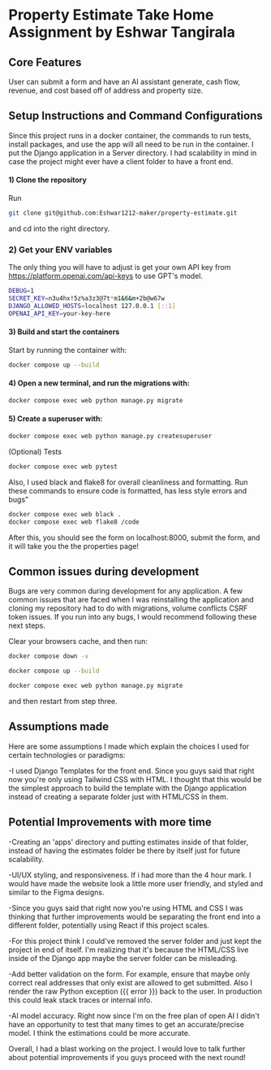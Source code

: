 # Property Estimate Take Home Assignment by Eshwar Tangirala

## Core Features

User can submit a form and have an AI assistant generate, cash flow, revenue, and cost based off of address and property size.

## Setup Instructions and Command Configurations

Since this project runs in a docker container, the commands to run tests, install packages, and use the app will all need to be run in the container. I put the Django application in a Server directory. I had scalability in mind in case the project might ever have a client folder to have a front end.

#### 1) Clone the repository

Run

```bash
git clone git@github.com:Eshwar1212-maker/property-estimate.git
```

and cd into the right directory.

### 2) Get your ENV variables

The only thing you will have to adjust is get your own API key from https://platform.openai.com/api-keys to use GPT's model.

```bash
DEBUG=1
SECRET_KEY=n3u4hx!5z%a3z3@7t*m1&6&m+2b@w67w
DJANGO_ALLOWED_HOSTS=localhost 127.0.0.1 [::1]
OPENAI_API_KEY=your-key-here
```

#### 3) Build and start the containers

Start by running the container with:
```bash
docker compose up --build
```

#### 4) Open a new terminal, and run the migrations with:

```bash
docker compose exec web python manage.py migrate
```

#### 5) Create a superuser with:

```bash
docker compose exec web python manage.py createsuperuser
```

(Optional) Tests

```bash
docker compose exec web pytest
```

Also, I used black and flake8 for overall cleanliness and formatting. Run these commands to ensure code is formatted, has less style errors and bugs"

```bash
docker compose exec web black .
docker compose exec web flake8 /code
```

After this, you should see the form on localhost:8000, submit the form, and it will take you the the properties page!

## Common issues during development

Bugs are very common during development for any application. A few common issues that are faced when I was reinstalling the application and cloning my repository had to do with migrations, volume conflicts CSRF token issues. If you run into any bugs, I would recommend following these next steps.

Clear your browsers cache, and then run:

```bash
docker compose down -v

docker compose up --build

docker compose exec web python manage.py migrate

```
and then restart from step three.

## Assumptions made

Here are some assumptions I made which explain the choices I used for certain technologies or paradigms:

-I used Django Templates for the front end. Since you guys said that right now you're only using Tailwind CSS with HTML. I thought that this would be the simplest approach to build the template with the Django application instead of creating a separate folder just with HTML/CSS in them.

## Potential Improvements with more time

-Creating an 'apps' directory and putting estimates inside of that folder, instead of having the estimates folder be there by itself just for future scalability.

-UI/UX styling, and responsiveness. If i had more than the 4 hour mark. I would have made the website look a little more user friendly, and styled and similar to the Figma designs.

-Since you guys said that right now you're using HTML and CSS I was thinking that further improvements would be separating the front end into a different folder, potentially using React if this project scales.

-For this project think I could've removed the server folder and just kept the project in end of itself. I'm realizing that it's because the HTML/CSS live inside of the Django app maybe the server folder can be misleading.

-Add better validation on the form. For example, ensure that maybe only correct real addresses that only exist are allowed to get submitted. Also I render the raw Python exception ({{ error }}) back to the user. In production this could leak stack traces or internal info.

-AI model accuracy. Right now since I'm on the free plan of open AI I didn't have an opportunity to test that many times to get an accurate/precise model. I think the estimations could be more accurate.

Overall, I had a blast working on the project. I would love to talk further about potential improvements if you guys proceed with the next round!

